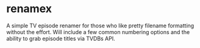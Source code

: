 # renamex

A simple TV episode renamer for those who like pretty filename formatting without the effort.
Will include a few common numbering options and the ability to grab episode titles via TVDBs API.
